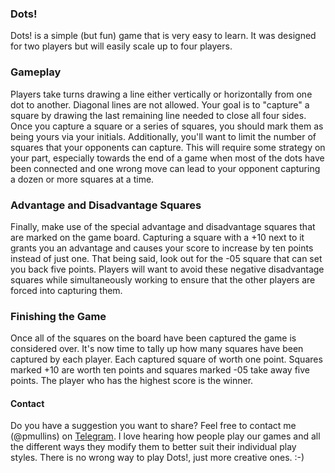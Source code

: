 ### Dots!
Dots! is a simple (but fun) game that is very easy to learn. It was designed for two players but will easily scale up to four 
players. 

### Gameplay
Players take turns drawing a line either vertically or horizontally from one dot to another. Diagonal lines are not allowed. 
Your goal is to "capture" a square by drawing the last remaining line needed to close all four sides. Once you capture a square 
or a series of squares, you should mark them as being yours via your initials. Additionally, you'll want to limit the number of 
squares that your opponents can capture. This will require some strategy on your part, especially towards the end of a game when 
most of the dots have been connected and one wrong move can lead to your opponent capturing a dozen or more squares at a time.

###  Advantage and Disadvantage Squares
Finally, make use of the special advantage and disadvantage squares that are marked on the game board. Capturing a square with 
a +10 next to it grants you an advantage and causes your score to increase by ten points instead of just one. That being said, 
look out for the -05 square that can set you back five points. Players will want to avoid these negative disadvantage squares 
while simultaneously working to ensure that the other players are forced into capturing them. 

### Finishing the Game
Once all of the squares on the board have been captured the game is considered over. It's now time to tally up how many squares 
have been captured by each player. Each captured square of worth one point. Squares marked +10 are worth ten points and squares 
marked -05 take away five points. The player who has the highest score is the winner.

#### Contact
Do you have a suggestion you want to share? Feel free to contact me (@pmullins) on [Telegram](https://telegram.org/). I love 
hearing how people play our games and all the different ways they modify them to better suit their individual play styles. There 
is no wrong way to play Dots!, just more creative ones. :-)
